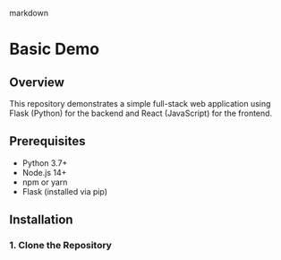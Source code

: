 markdown
# Basic Demo

## Overview
This repository demonstrates a simple full-stack web application using Flask (Python) for the backend and React (JavaScript) for the frontend.

## Prerequisites
- Python 3.7+
- Node.js 14+
- npm or yarn
- Flask (installed via pip)

## Installation

### 1. Clone the Repository
